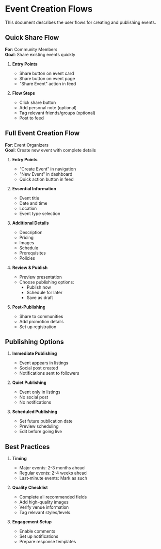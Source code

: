 # Event Creation Flows

This document describes the user flows for creating and publishing events.

## Quick Share Flow

**For**: Community Members  
**Goal**: Share existing events quickly

1. **Entry Points**
   - Share button on event card
   - Share button on event page
   - "Share Event" action in feed

2. **Flow Steps**
   - Click share button
   - Add personal note (optional)
   - Tag relevant friends/groups (optional)
   - Post to feed

## Full Event Creation Flow

**For**: Event Organizers  
**Goal**: Create new event with complete details

1. **Entry Points**
   - "Create Event" in navigation
   - "New Event" in dashboard
   - Quick action button in feed

2. **Essential Information**
   - Event title
   - Date and time
   - Location
   - Event type selection

3. **Additional Details**
   - Description
   - Pricing
   - Images
   - Schedule
   - Prerequisites
   - Policies

4. **Review & Publish**
   - Preview presentation
   - Choose publishing options:
     - Publish now
     - Schedule for later
     - Save as draft

5. **Post-Publishing**
   - Share to communities
   - Add promotion details
   - Set up registration

## Publishing Options

1. **Immediate Publishing**
   - Event appears in listings
   - Social post created
   - Notifications sent to followers

2. **Quiet Publishing**
   - Event only in listings
   - No social post
   - No notifications

3. **Scheduled Publishing**
   - Set future publication date
   - Preview scheduling
   - Edit before going live

## Best Practices

1. **Timing**
   - Major events: 2-3 months ahead
   - Regular events: 2-4 weeks ahead
   - Last-minute events: Mark as such

2. **Quality Checklist**
   - Complete all recommended fields
   - Add high-quality images
   - Verify venue information
   - Tag relevant styles/levels

3. **Engagement Setup**
   - Enable comments
   - Set up notifications
   - Prepare response templates 